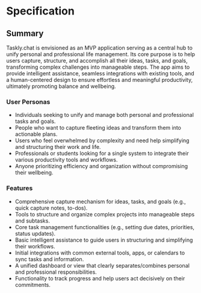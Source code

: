 # Specification

## Summary
Taskly.chat is envisioned as an MVP application serving as a central hub to unify personal and professional life management. Its core purpose is to help users capture, structure, and accomplish all their ideas, tasks, and goals, transforming complex challenges into manageable steps. The app aims to provide intelligent assistance, seamless integrations with existing tools, and a human-centered design to ensure effortless and meaningful productivity, ultimately promoting balance and wellbeing.

### User Personas
- Individuals seeking to unify and manage both personal and professional tasks and goals.
- People who want to capture fleeting ideas and transform them into actionable plans.
- Users who feel overwhelmed by complexity and need help simplifying and structuring their work and life.
- Professionals or students looking for a single system to integrate their various productivity tools and workflows.
- Anyone prioritizing efficiency and organization without compromising their wellbeing.

### Features
- Comprehensive capture mechanism for ideas, tasks, and goals (e.g., quick capture notes, to-dos).
- Tools to structure and organize complex projects into manageable steps and subtasks.
- Core task management functionalities (e.g., setting due dates, priorities, status updates).
- Basic intelligent assistance to guide users in structuring and simplifying their workflows.
- Initial integrations with common external tools, apps, or calendars to sync tasks and information.
- A unified dashboard or view that clearly separates/combines personal and professional responsibilities.
- Functionality to track progress and help users act decisively on their commitments.
